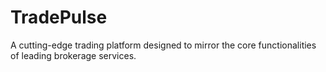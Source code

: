# TradePulse
A cutting-edge trading platform designed to mirror the core functionalities of leading brokerage services.
